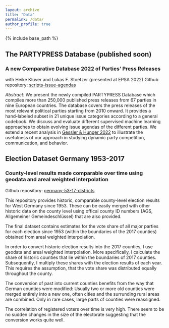 ```yaml
---
layout: archive
title: "Data"
permalink: /data/
author_profile: true
---
```


{% include base_path %}

## The PARTYPRESS Database (published soon)
### A new Comparative Database 2022 of Parties’ Press Releases 
with Heike Klüver and Lukas F. Stoetzer (presented at EPSA 2022)
Github repository: [scripts-issue-agendas](https://github.com/cornelius-erfort/scripts-issue-agendas)

*Abstract:* We present the newly compiled PARTYPRESS Database which compiles more than 250,000 published press releases from 67 parties in nine European countries. The database covers the press releases of the most relevant political parties starting from 2010 onward. It provides a hand-labeled subset in 21 unique issue categories according to a general codebook. We discuss and evaluate different supervised machine learning approaches to obtain evolving issue agendas of the different parties. We extend a recent analysis in [Gessler & Hunger 2022](https://doi.org/10.1017/psrm.2021.64) to illustrate the usefulness of our approach in studying dynamic party competition, communication, and behavior.


## Election Dataset Germany 1953-2017
### County-level results made comparable over time using geodata and areal weighted interpolation
Github repository: [germany-53-17-districts](https://github.com/cornelius-erfort/germany-53-17-districts)

This repository provides historic, comparable county-level election results for West Germany since 1953. These can be easily merged with other historic data on the county level using offical county ID numbers (AGS, Allgemeiner Gemeindeschlüssel) that are also provided. 

The final dataset contains estimates for the vote share of all major parties for each election since 1953 (within the boundaries of the 2017 counties) obtained from areal weighted interpolation. 

In order to convert historic election results into the 2017 counties, I use geodata and areal weighted interpolation. More specifically, I calculate the share of historic counties that lie within the boundaries of 2017 counties. Subsequently, I multiply these shares with the election results of each year. This requires the assumption, that the vote share was distributed equally throughout the county.

The conversion of past into current counties benefits from the way that German counties were modified: Usually two or more old counties were merged entirely into a new one, often cities and the surrunding rural areas are combined. Only in rare cases, large parts of counties were reassigned.

The correlation of registered voters over time is very high. There seem to be no sudden changes in the size of the electorate suggesting that the conversion works quite well.
